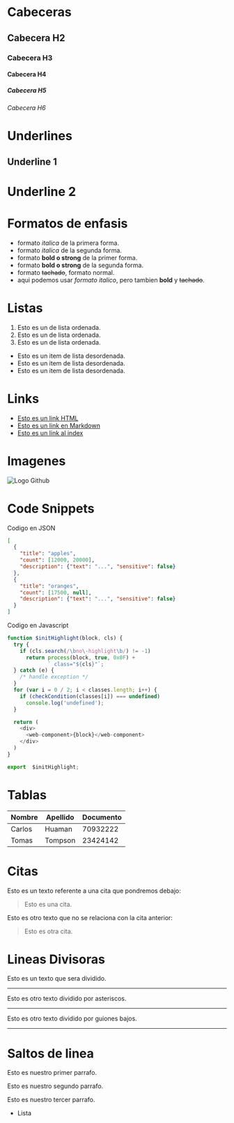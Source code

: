 # Cabeceras
## Cabecera H2
### Cabecera H3
#### Cabecera H4
##### Cabecera H5
###### Cabecera H6


# Underlines
Underline 1
-----------

Underline 2
===========


# Formatos de enfasis
- formato *italica* de la primera forma.
- formato _italica_ de la segunda forma.
- formato **bold o strong** de la primer forma.
- formato __bold o strong__ de la segunda forma.
- formato ~~tachado~~, formato normal.
- aqui podemos usar *formato italico*, pero tambien **bold** y ~~tachado~~.

# Listas
1. Esto es un  de lista ordenada.
2. Esto es un  de lista ordenada.
3. Esto es un  de lista ordenada.
- Esto es un item de lista desordenada.
- Esto es un item de lista desordenada.
- Esto es un item de lista desordenada.


# Links
- <a href="http://google.com">Esto es un link HTML</a>
- [Esto es un link en Markdown](http://www.google.com)
- [Esto es un link al index](index.html)


# Imagenes
![Logo Github](https://cdn.afterdawn.fi/v3/news/original/github-logo.png)


# Code Snippets
Codigo en JSON

```JSON
[
  {
    "title": "apples",
    "count": [12000, 20000],
    "description": {"text": "...", "sensitive": false}
  },
  {
    "title": "oranges",
    "count": [17500, null],
    "description": {"text": "...", "sensitive": false}
  }
]
```

Codigo en Javascript

```Javascript
function $initHighlight(block, cls) {
  try {
    if (cls.search(/\bno\-highlight\b/) != -1)
      return process(block, true, 0x0F) +
             ` class="${cls}"`;
  } catch (e) {
    /* handle exception */
  }
  for (var i = 0 / 2; i < classes.length; i++) {
    if (checkCondition(classes[i]) === undefined)
      console.log('undefined');
  }

  return (
    <div>
      <web-component>{block}</web-component>
    </div>
  )
}

export  $initHighlight;
```


# Tablas
| Nombre | Apellido | Documento |
| ------ | -------- | --------- |
| Carlos | Huaman | 70932222 |
| Tomas | Tompson | 23424142 |


# Citas
Esto es un texto referente a una cita que pondremos debajo:
> Esto es una cita.

Esto es otro texto que no se relaciona con la cita anterior:
> Esto es otra cita.


# Lineas Divisoras
Esto es un texto que sera dividido.

---

Esto es otro texto dividido por asteriscos.

***

Esto es otro texto dividido por guiones bajos.

___


# Saltos de linea
Esto es nuestro primer parrafo.

Esto es nuestro segundo parrafo.

Esto es nuestro tercer parrafo.
- Lista